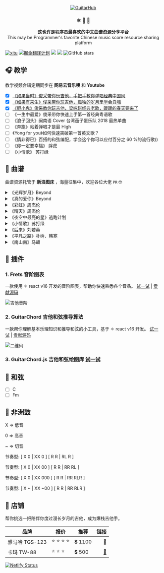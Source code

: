 <p align="center">
  <a href="https://gatsbyjs.org">
    <img alt="GuitarHub" src="http://ww1.sinaimg.cn/large/006g8Dvggy1g0z649oxkaj30p007swet.jpg" />
  </a>
</p>
<!-- <h1 align="center">
  GuitarHub
</h1> -->
<h3 align="center">
  ⚛️ 📄 🚀
</h3>
<p align="center">
  <strong>这也许是程序员最喜欢的中文曲谱资源分享平台</strong><br>
  This may be Programmer's favorite Chinese music score resource sharing platform
</p>

[![xitu](https://camo.githubusercontent.com/c9c9db0a39b56738a62332f0791d58b1522fdf82/68747470733a2f2f7261776769742e636f6d2f616c65656e34322f6261646765732f6d61737465722f7372632f786974752e737667)](https://github.com/xitu/gold-miner)
[![掘金翻译计划](https://rawgit.com/aleen42/badges/master/src/juejin_translation.svg)](https://github.com/xitu/gold-miner/)
[![](https://img.shields.io/badge/weibo-%E6%8E%98%E9%87%91%E7%BF%BB%E8%AF%91%E8%AE%A1%E5%88%92-brightgreen.svg)](http://weibo.com/juejinfanyi)
[![](https://img.shields.io/badge/%E7%9F%A5%E4%B9%8E%E4%B8%93%E6%A0%8F-%E6%8E%98%E9%87%91%E7%BF%BB%E8%AF%91%E8%AE%A1%E5%88%92-blue.svg)](https://zhuanlan.zhihu.com/juejinfanyi)
![GitHub stars](https://img.shields.io/github/stars/guitar-hub/guitar-hub.svg?style=social)

## 🎧 教学

教学视频合辑定期同步在 **网易云音乐噢** 和 **Youtube**

- [x] [《如果当时》俊采带你玩吉他，手把手教你弹唱经典中国风](https://music.163.com/#/video?id=9B6127355C9BE6DACEB3CED271D7BB9F)
- [x] [《如果有来生》俊采带你玩吉他，孤独的岁月里学会自嗨](https://music.163.com/#/video?id=3271426FA7BDEB53EAE687493E3FCB4B)
- [x] [《胆小鬼》俊采教你玩吉他，梁咏琪经典老歌，暖暖的春天要来了](https://music.163.com/#/video?id=571217DC959AFC861EF153D9C6321978)
- [ ] 《一生中最爱》俊采带你快速上手第一首经典粤语歌
- [ ] 《浪子回头》闽南语 Cover 台湾茄子蛋乐队 2018 最热单曲
- [ ] 《奔跑》站着弹唱才是最 High
- [ ] 《Yong for you》如何快速突破第一首英文歌？
- [ ] 《情非得已》百搭的和弦编配，学会这个你可以应付百分之 60 %的流行歌()
- [ ] 《你一定要幸福》 胖虎
- [ ] 《小情歌》 苏打绿

## 🎼 曲谱

曲谱资源托管于 **新浪图床** ，海量征集中，欢迎各位大佬 `PR` 🤓

<details>
<summary>《光辉岁月》Beyond</summary>

![光辉岁月-Beyond0](http://ww1.sinaimg.cn/large/006g8Dvggy1g13ogfvq4rj31dl1y5435.jpg)
**[⬆ 返回顶部](#musical_score-曲谱)**
![光辉岁月-Beyond1](http://ww1.sinaimg.cn/large/006g8Dvggy1g13ogt80vej31dl1y5af0.jpg)
**[⬆ 返回顶部](#musical_score-曲谱)**
![光辉岁月-Beyond2](http://ww1.sinaimg.cn/large/006g8Dvggy1g13oh9flsuj31dl1y5799.jpg)
**[⬆ 返回顶部](#musical_score-曲谱)**
</details>

<details>
<summary>《真的爱你》Beyond</summary>

![真的爱你-Beyond0](http://ww1.sinaimg.cn/large/006g8Dvggy1g15n5ikhacj31fo213439.jpg)
**[⬆ 返回顶部](#musical_score-曲谱)**
![真的爱你-Beyond1](http://ww1.sinaimg.cn/large/006g8Dvggy1g15n5zm8jwj31fo213gpz.jpg)
**[⬆ 返回顶部](#musical_score-曲谱)**
</details>

<details>
<summary>《彩虹》周杰伦</summary>

![彩虹-周杰伦0](http://ww1.sinaimg.cn/large/006g8Dvggy1g0hch7kkczj31fo213wis.jpg)
**[⬆ 返回顶部](#musical_score-曲谱)**
![彩虹-周杰伦1](http://ww1.sinaimg.cn/large/006g8Dvggy1g0hcihl4hvj31fo213792.jpg)
**[⬆ 返回顶部](#musical_score-曲谱)**
![彩虹-周杰伦2](http://ww1.sinaimg.cn/large/006g8Dvggy1g0hci45jsrj31fo213tcz.jpg)
**[⬆ 返回顶部](#musical_score-曲谱)**
</details>

<details>
<summary>《晴天》周杰伦</summary>

![晴天-周杰伦0](http://ww1.sinaimg.cn/large/006g8Dvggy1g0z5n2qltwj31fo213q72.jpg)
**[⬆ 返回顶部](#musical_score-曲谱)**
![晴天-周杰伦1](http://ww1.sinaimg.cn/large/006g8Dvggy1g0z5nmx13dj31fo213jw2.jpg)
**[⬆ 返回顶部](#musical_score-曲谱)**
![晴天-周杰伦2](http://ww1.sinaimg.cn/large/006g8Dvggy1g0z5qq08u6j31fo21378g.jpg)
</details>

<details>
<summary>《夜空中最亮的星》逃跑计划</summary>

![夜空中最亮的星-逃跑计划0](http://ww1.sinaimg.cn/large/006g8Dvggy1g1e9na3xx7j31fo21378r.jpg)
**[⬆ 返回顶部](#musical_score-曲谱)**
![夜空中最亮的星-逃跑计划1](http://ww1.sinaimg.cn/large/006g8Dvggy1g1e9p1mm4fj31fo21342x.jpg)
**[⬆ 返回顶部](#musical_score-曲谱)**
![夜空中最亮的星-逃跑计划2](http://ww1.sinaimg.cn/large/006g8Dvggy1g1e9plcyhvj31fo2130wz.jpg)
</details>

<details>
<summary>《小情歌》苏打绿</summary>

![小情歌-苏打绿0](http://ww1.sinaimg.cn/large/006g8Dvggy1g1ws7hdfs9j31fo21342o.jpg)
**[⬆ 返回顶部](#musical_score-曲谱)**
![小情歌-苏打绿1](http://ww1.sinaimg.cn/large/006g8Dvgly1g1ws8t5lq9j31fo2130x2.jpg)
**[⬆ 返回顶部](#musical_score-曲谱)**
![小情歌-苏打绿2](http://ww1.sinaimg.cn/large/006g8Dvggy1g1ws95blcdj31fo213n0w.jpg)
</details>

<details>
<summary>《后来》刘若英</summary>

![后来-刘若英0](http://ww1.sinaimg.cn/large/006g8Dvggy1g2e0v6w443j31fo213dk3.jpg)
![后来-刘若英1](http://ww1.sinaimg.cn/large/006g8Dvggy1g2e0vyjyj9j31fo213438.jpg)
![后来-刘若英2](http://ww1.sinaimg.cn/large/006g8Dvggy1g2e0wfi7unj31fo213dk5.jpg)
</details>

<details>
<summary>《平凡之路》朴树、韩寒</summary>

    敬请期待 :)
</details>

<details>
<summary>《南山南》马頔</summary>

    敬请期待 :)
</details>

## 🔌 插件

### 1. Frets 音阶图表

一款使用 ⚛️ react v16 开发的音阶图表，帮助你快速熟悉各个音品。 [试一试](https://leopoldthecoder.github.io/frets/) | [贡献源码](https://github.com/Leopoldthecoder/frets)

![吉他音阶](https://user-images.githubusercontent.com/10095631/42567909-ed374ed0-853d-11e8-8755-da21a92f82cd.gif)

### 2. GuitarChord 吉他和弦推导算法

一款帮你理解基本乐理知识和推导和弦的小工具，基于 ⚛️ react v16 开发。 [试一试](https://youngdro.github.io/guitarChord/index.html) | [贡献源码](https://github.com/youngdro/guitarChord)

![二维码](http://ww1.sinaimg.cn/thumbnail/006g8Dvggy1g0vhalh5nmj30ac0ab0si.jpg)

### 3. GuitarChord.js 吉他和弦绘图库 [试一试]()

## 🎹 和弦

- [ ] C
- [ ] Fm

<!-- ## 📃 计划

- [x] 搭建博客小站：使用最先进的 web 技术，`Gatzby` + `React` + `GraphQL`
- [ ] SEO 良好，百度，谷歌排名靠前，社群推广，运营
- [ ] Markdown 曲谱编辑工具，夜间模式 `Panda`，曲谱快速编写与打印
- [ ] 支持移动端 H5微信小程序看谱，`TaroJS` 一套代码生成多端应用
- [ ] 分布式爬虫爬取海量海量中文曲谱资源，`Node.js`
- [ ] 上线吉他小贴纸，`技术栈`，`开源项目 logo`，`衬衫`
- [ ] 纹身推广 `极客 Tatu` -->

## 🥁 非洲鼓

X => 低音

0 => 高音

~ => 切音

节奏型: [ X 0 | XX 0 ] [ R R | RL R ]

节奏型: [ X 0 | XX 00 ] [ R R | RR RL ]

节奏型: [ X 0 | XX 000 ] [ R R | RR RLR ]

节奏型: [ X ~ | XX ~00 ] [ R R | RR RLR ]

## 🎸 店铺

帮你挑选一把陪伴你度过漫长岁月的吉他，成为爆栈吉他手。

| 品牌 | 报价 | 推荐 | 链接 |
| ---- | ------- | ----- | -----: |
| 雅马哈 TGS-123 | :star: :star: :star: :star: | :heavy_dollar_sign: 1100 | [:shopping_cart:](https://www.guitarhub.cn/shop/category?id=jjds922) |
| 卡玛 TW-88 | :star: :star: :star: | :heavy_dollar_sign: 500 | [:shopping_cart:](https://www.guitarhub.cn/shop/category?id=jjds922) |

[![Netlify Status](https://api.netlify.com/api/v1/badges/2e5131ae-d190-41b7-b8d9-a879575487f3/deploy-status)](https://app.netlify.com/sites/guitar-hub/deploys)
